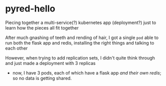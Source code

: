 # pyred-hello

Piecing together a multi-service(?) kubernetes app (deployment?) just to learn how the pieces all fit together

After much gnashing of teeth and rending of hair, I got a single `pod` able to run both the flask app and redis, installing the right things and talking to each other

However, when trying to add replication sets, I didn't quite think through and just made a deployment with 3 replicas
  - now, I have 3 pods, each of which have a flask app _and their own redis_; so no data is getting shared.
